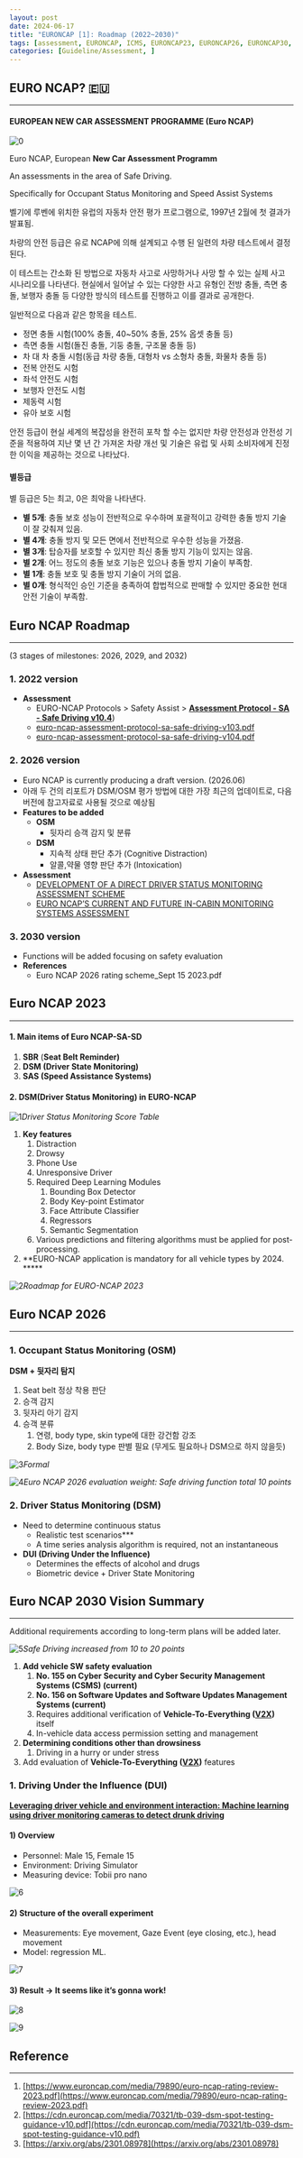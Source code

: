 ```yaml
---
layout: post
date: 2024-06-17
title: "EURONCAP [1]: Roadmap (2022~2030)"
tags: [assessment, EURONCAP, ICMS, EURONCAP23, EURONCAP26, EURONCAP30, ]
categories: [Guideline/Assessment, ]
---
```




## **EURO NCAP? 🇪🇺**


---



#### **EUROPEAN NEW CAR ASSESSMENT PROGRAMME (Euro NCAP)**


![0](/assets/img/2024-06-17-EURONCAP-[1]:-Roadmap-(2022~2030).md/0.png)


Euro NCAP, European **New Car Assessment Programm**


An assessments in the area of Safe Driving.


Specifically for Occupant Status Monitoring and Speed Assist Systems


벨기에 루벤에 위치한 유럽의 자동차 안전 평가 프로그램으로, 1997년 2월에 첫 결과가 발표됨.


차량의 안전 등급은 유로 NCAP에 의해 설계되고 수행 된 일련의 차량 테스트에서 결정된다. 


이 테스트는 간소화 된 방법으로 자동차 사고로 사망하거나 사망 할 수 있는 실제 사고 시나리오를 나타낸다. 현실에서 일어날 수 있는 다양한 사고 유형인 전방 충돌, 측면 충돌, 보행자 충돌 등 다양한 방식의 테스트를 진행하고 이를 결과로 공개한다.


일반적으로 다음과 같은 항목을 테스트.

- 정면 충돌 시험(100% 충돌, 40~50% 충돌, 25% 옵셋 충돌 등)
- 측면 충돌 시험(돌진 충돌, 기둥 충돌, 구조물 충돌 등)
- 차 대 차 충돌 시험(동급 차량 충돌, 대형차 vs 소형차 충돌, 화물차 충돌 등)
- 전복 안전도 시험
- 좌석 안전도 시험
- 보행자 안전도 시험
- 제동력 시험
- 유아 보호 시험

안전 등급이 현실 세계의 복잡성을 완전히 포착 할 수는 없지만 차량 안전성과 안전성 기준을 적용하여 지난 몇 년 간 가져온 차량 개선 및 기술은 유럽 및 사회 소비자에게 진정한 이익을 제공하는 것으로 나타났다.



#### **별등급**


별 등급은 5는 최고, 0은 최악을 나타낸다.

- **별 5개**: 충돌 보호 성능이 전반적으로 우수하며 포괄적이고 강력한 충돌 방지 기술이 잘 갖춰져 있음.
- **별 4개**: 충돌 방지 및 모든 면에서 전반적으로 우수한 성능을 가졌음.
- **별 3개**: 탑승자를 보호할 수 있지만 최신 충돌 방지 기능이 있지는 않음.
- **별 2개**: 어느 정도의 충돌 보호 기능은 있으나 충돌 방지 기술이 부족함.
- **별 1개**: 충돌 보호 및 충돌 방지 기술이 거의 없음.
- **별 0개**: 형식적인 승인 기준을 충족하여 합법적으로 판매할 수 있지만 중요한 현대 안전 기술이 부족함.


## Euro NCAP Roadmap


---


(3 stages of milestones: 2026, 2029, and 2032)



### **1. 2022 version**

- **Assessment**
	- EURO-NCAP Protocols > Safety Assist > [**Assessment Protocol - SA - Safe Driving v10.4**](https://www.euroncap.com/en/for-engineers/protocols/safety-assist/))
	- [euro-ncap-assessment-protocol-sa-safe-driving-v103.pdf](https://www.euroncap.com/media/79883/euro-ncap-assessment-protocol-sa-safe-driving-v103.pdf)
	- [euro-ncap-assessment-protocol-sa-safe-driving-v104.pdf](https://www.euroncap.com/media/80158/euro-ncap-assessment-protocol-sa-safe-driving-v104.pdf)


### **2. 2026 version**

- Euro NCAP is currently producing a draft version. (2026.06)
- 아래 두 건의 리포트가 DSM/OSM 평가 방법에 대한 가장 최근의 업데이트로, 다음 버전에 참고자료로 사용될 것으로 예상됨
- **Features to be added**
	- **OSM**
		- 뒷자리 승객 감지 및 분류
	- **DSM**
		- 지속적 상태 판단 추가 (Cognitive Distraction)
		- 알콜,약물 영향 판단 추가 (Intoxication)
- **Assessment**
	- [DEVELOPMENT OF A DIRECT DRIVER STATUS MONITORING ASSESSMENT SCHEME](https://cdn.euroncap.com/media/77182/27esv-000289.pdf)
	- [EURO NCAP’S CURRENT AND FUTURE IN-CABIN MONITORING SYSTEMS ASSESSMENT](https://www-esv.nhtsa.dot.gov/Proceedings/27/27ESV-000286.pdf)


### **3. 2030 version**

- Functions will be added focusing on safety evaluation
- **References**
	- Euro NCAP 2026 rating scheme_Sept 15 2023.pdf


## **Euro NCAP 2023**


---



#### **1. Main items of Euro NCAP-SA-SD**

1. **SBR** (**Seat Belt Reminder)**
2. **DSM (Driver State Monitoring)**
3. **SAS (Speed Assistance Systems)**


#### 2. DSM(Driver Status Monitoring) in EURO-NCAP


![1](/assets/img/2024-06-17-EURONCAP-[1]:-Roadmap-(2022~2030).md/1.png)_Driver Status Monitoring Score Table_

1. **Key features**
	1. Distraction
	2. Drowsy
	3. Phone Use
	4. Unresponsive Driver
	5. Required Deep Learning Modules
		1. Bounding Box Detector
		2. Body Key-point Estimator
		3. Face Attribute Classifier
		4. Regressors
		5. Semantic Segmentation
	6. Various predictions and filtering algorithms must be applied for post-processing.
2. **EURO-NCAP application is mandatory for all vehicle types by 2024. *****

![2](/assets/img/2024-06-17-EURONCAP-[1]:-Roadmap-(2022~2030).md/2.png)_Roadmap for EURO-NCAP 2023_



## **Euro NCAP 2026**


---



### 1. Occupant Status Monitoring (OSM)


**DSM + 뒷자리 탐지**

1. Seat belt 정상 착용 판단
2. 승객 감지
3. 뒷자리 아기 감지
4. 승객 분류
	1. 연령, body type, skin type에 대한 강건함 강조
	2. Body Size, body type 판별 필요 (무게도 필요하나 DSM으로 하지 않을듯)

![3](/assets/img/2024-06-17-EURONCAP-[1]:-Roadmap-(2022~2030).md/3.png)_Formal_


![4](/assets/img/2024-06-17-EURONCAP-[1]:-Roadmap-(2022~2030).md/4.png)_Euro NCAP 2026 evaluation weight: Safe driving function total 10 points_



### 2. Driver Status Monitoring (DSM)

- Need to determine continuous status
	- Realistic test scenarios***
	- A time series analysis algorithm is required, not an instantaneous
- **DUI (Driving Under the Influence)**
	- Determines the effects of alcohol and drugs
	- Biometric device + Driver State Monitoring


## **Euro NCAP 2030 Vision Summary**


---


Additional requirements according to long-term plans will be added later.


![5](/assets/img/2024-06-17-EURONCAP-[1]:-Roadmap-(2022~2030).md/5.png)_Safe Driving increased from 10 to 20 points_

1. **Add vehicle SW safety evaluation**
	1. **No. 155 on Cyber Security and Cyber Security Management Systems (CSMS) (current)**
	2. **No. 156 on Software Updates and Software Updates Management Systems (current)**
	3. Requires additional verification of **Vehicle-To-Everything (**[**V2X**](https://en.wikipedia.org/wiki/Vehicle-to-everything)**)** itself
	4. In-vehicle data access permission setting and management
2. **Determining conditions other than drowsiness**
	1. Driving in a hurry or under stress
3. Add evaluation of **Vehicle-To-Everything (**[**V2X**](https://en.wikipedia.org/wiki/Vehicle-to-everything)**)** features


### 1. Driving Under the Influence (DUI)


[**Leveraging driver vehicle and environment interaction: Machine learning using driver monitoring cameras to detect drunk driving**](https://arxiv.org/abs/2301.08978)



#### 1) Overview

- Personnel: Male 15, Female 15
- Environment: Driving Simulator
- Measuring device: Tobii pro nano

![6](/assets/img/2024-06-17-EURONCAP-[1]:-Roadmap-(2022~2030).md/6.png)



#### 2) Structure of the overall experiment

- Measurements: Eye movement, Gaze Event (eye closing, etc.), head movement
- Model: regression ML.

![7](/assets/img/2024-06-17-EURONCAP-[1]:-Roadmap-(2022~2030).md/7.png)



#### 3) Result → It seems like it’s gonna work!


![8](/assets/img/2024-06-17-EURONCAP-[1]:-Roadmap-(2022~2030).md/8.png)


![9](/assets/img/2024-06-17-EURONCAP-[1]:-Roadmap-(2022~2030).md/9.png)



## **Reference**


---

1. [https://www.euroncap.com/media/79890/euro-ncap-rating-review-2023.pdf](https://www.euroncap.com/media/79890/euro-ncap-rating-review-2023.pdf)
2. [https://cdn.euroncap.com/media/70321/tb-039-dsm-spot-testing-guidance-v10.pdf](https://cdn.euroncap.com/media/70321/tb-039-dsm-spot-testing-guidance-v10.pdf)
3. [https://arxiv.org/abs/2301.08978](https://arxiv.org/abs/2301.08978)

